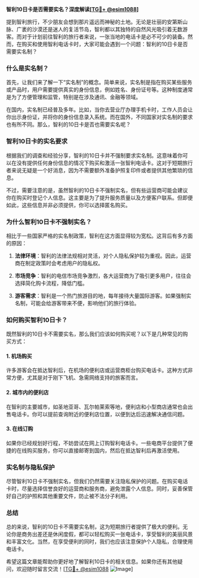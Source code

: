 **智利10日卡是否需要实名？深度解读[[TG💪+ @esim1088](https://t.me/s/esim1088)]**

提到智利旅行，不少朋友会想到那片遥远而神秘的土地。无论是壮丽的安第斯山脉、广袤的沙漠还是迷人的复活节岛，智利都以其独特的自然风光吸引着无数游客。而对于计划前往智利的旅行者来说，一张当地的电话卡是必不可少的装备。然而，在购买和使用智利电话卡时，大家可能会遇到一个问题：智利的10日卡是否需要实名制？

### 什么是实名制？

首先，让我们来了解一下“实名制”的概念。简单来说，实名制是指在购买某些服务或产品时，用户需要提供真实的身份信息，例如姓名、身份证号等。这种制度通常是为了方便管理和监管，特别是在涉及通讯、金融等领域。

在国内，实名制已经普及多年。比如，当你去营业厅办理手机卡时，工作人员会让你出示身份证，并将你的身份信息录入系统。而在国外，不同国家对实名制的要求也有所不同。那么，智利的10日卡是否也需要实名呢？

### 智利10日卡的实名要求

根据我们的调查和经验分享，智利的10日卡并不强制要求实名制。这意味着你可以在没有提供任何身份信息的情况下购买和激活一张智利电话卡。这对于短期旅行者来说无疑是一个好消息，因为不需要额外准备护照复印件或者提供其他繁琐的信息。

不过，需要注意的是，虽然智利的10日卡不强制实名，但有些运营商可能会建议你在购买时登记个人信息。这主要是为了提升服务质量以及方便客户联系。但即便如此，这些信息并非必须提供，你可以选择匿名购买。

### 为什么智利10日卡不强制实名？

相比于一些国家严格的实名制政策，智利在这方面显得较为宽松。这背后有多方面的原因：

1. **法律环境**：智利的法律法规相对灵活，对个人隐私保护较为重视。因此，运营商在制定政策时会考虑用户的隐私权。
   
2. **市场竞争**：智利的电信市场竞争激烈，各大运营商为了吸引更多用户，往往会选择简化购卡流程，降低门槛。

3. **游客需求**：智利是一个热门旅游目的地，每年接待大量国际游客。如果强制实名制，可能会给游客带来不便，影响他们的旅行体验。

### 如何购买智利10日卡？

既然智利的10日卡不需要实名，那么我们应该如何购买呢？以下是几种常见的购买方式：

#### 1. 机场购买
许多游客会在抵达智利后，在机场的便利店或运营商柜台购买电话卡。这种方式非常方便，尤其是对于刚下飞机、急需网络支持的旅客而言。

#### 2. 城市内的便利店
在智利的主要城市，如圣地亚哥、瓦尔帕莱索等地，便利店和小型商店通常也会出售电话卡。你可以提前查询附近的便利店位置，以便到达后迅速解决通信问题。

#### 3. 在线订购
如果你已经规划好行程，不妨尝试在网上订购智利电话卡。一些电商平台提供了便捷的在线购买服务，你可以直接邮寄到国内，然后在抵达智利后再激活使用。

### 实名制与隐私保护

尽管智利10日卡不强制实名，但我们仍然需要关注隐私保护的问题。在购买电话卡时，尽量选择信誉良好的运营商和服务商，避免泄露个人信息。同时，妥善保管好自己的护照和其他重要文件，防止被不法分子利用。

### 总结

总的来说，智利的10日卡不需要实名制，这为短期旅行者提供了极大的便利。无论你是商务出差还是休闲度假，都可以轻松购买一张电话卡，享受智利的美丽风景和丰富文化。当然，在享受便利的同时，我们也应该注意保护个人隐私，合理使用电话卡。

希望这篇文章能帮助你更好地了解智利10日卡的相关信息。如果你还有其他疑问，欢迎随时留言交流！[[TG💪+ @esim1088](https://t.me/s/esim1088) ![Image](https://i.postimg.cc/4NQfJmqS/Snipaste-2025-05-13-00-14-12.png)]